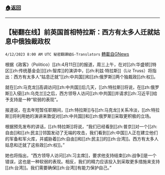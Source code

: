 ###  [:house:返回](README.md)
---


## 【秘翻在线】前英国首相特拉斯：西方有太多人迁就姑息中俄独裁政权
`4/12/2023 8:00 AM UTC 秘密翻譯組G-Translators` [轉載自GNews](https://gnews.org/articles/1086666)

根据《政客》（Politico）[[zh:4月11日]]的报道，周三上午，在对[[zh:华盛顿]]特区[[zh:传统基金会]][[zh:智库]]的演讲中，[[zh:利兹·特拉斯]]（Liz Truss）将指出：西方有太多人“姑息迁就”[[zh:中共国]]和[[zh:俄罗斯]]两个独裁政[[zh:权]]。

就在[[zh:马克龙]]高调访问[[zh:中共国]]后几天，[[zh:特拉斯]]将说，在[[zh:俄罗斯]]入侵[[zh:乌克兰]]之后，西方领导人访问[[zh:中共国]]并请求[[zh:习近平]]给予支持是一种“软弱的表现”。

报道说，在去年短暂任职期间，[[zh:特拉斯]]与[[zh:马克龙]]关系冷淡，[[zh:特拉斯]]将利用她的演讲来敦促对[[zh:中共国]]和[[zh:俄罗斯]]采取更积极的立场。

根据预先发布的讲话，[[zh:特拉斯]]将说，“我们已经看到[[zh:普京]]对一个[[zh:自由]]和[[zh:民主]]邻国发动了无端的攻击，我们看到[[zh:中国]]人正在建立他们的军备和军火库，并威胁着[[zh:自由]]和[[zh:民主]]的[[zh:台湾]]。西方有太多人姑息和迁就了这些政[[zh:权]]。”

她也将指出，“西方领导人访问[[zh:习主席]]，要求他支持结束[[zh:战争]]是一个错误，这也是一种软弱的表现。相反，我们的精力应该投入到采取更多措施来支持[[zh:台湾]]。我们需要确保[[zh:台湾]]有能力保护自己。”
